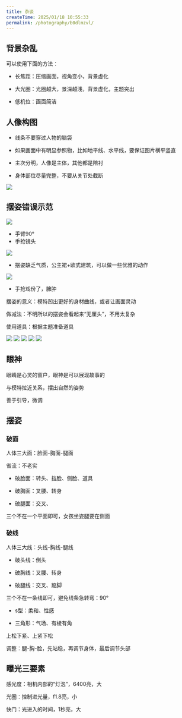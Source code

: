 ```yaml
---
title: 杂谈
createTime: 2025/01/18 10:55:33
permalink: /photography/b0dlmzvl/
---
```




## 背景杂乱
可以使用下面的方法：

- 长焦距：压缩画面，视角变小，背景虚化

- 大光圈：光圈越大，景深越浅，背景虚化，主题突出

- 低机位：画面简洁

## 人像构图

- 线条不要穿过人物的脑袋

- 如果画面中有明显参照物，比如地平线、水平线，要保证图片横平竖直

- 主次分明，人像是主体，其他都是陪衬

- 身体部位尽量完整，不要从关节处截断

![](https://cdn.jsdelivr.net/gh/zzyAJohn/Image/2025-01-17/202501171755570.png)

## 摆姿错误示范

![](https://cdn.jsdelivr.net/gh/zzyAJohn/Image/2025-01-17/202501171806191.png)

- 手臂90°
- 手抢镜头


![](https://cdn.jsdelivr.net/gh/zzyAJohn/Image/2025-01-17/202501171805358.png)

- 摆姿缺乏气质，公主裙+欧式建筑，可以做一些优雅的动作

![](https://cdn.jsdelivr.net/gh/zzyAJohn/Image/2025-01-17/202501171807343.png)

- 手抢戏份了，臃肿

摆姿的意义：模特凹出更好的身材曲线，或者让画面灵动

做减法：不明所以的摆姿会看起来“无厘头”，不用太复杂

使用道具：根据主题准备道具

![](https://cdn.jsdelivr.net/gh/zzyAJohn/Image/2025-01-17/202501171811532.png)
![](https://cdn.jsdelivr.net/gh/zzyAJohn/Image/2025-01-17/202501171811428.png)
![](https://cdn.jsdelivr.net/gh/zzyAJohn/Image/2025-01-17/202501171811723.png)
![](https://cdn.jsdelivr.net/gh/zzyAJohn/Image/2025-01-17/202501171812378.png)
![](https://cdn.jsdelivr.net/gh/zzyAJohn/Image/2025-01-17/202501171812749.png)

## 眼神

眼睛是心灵的窗户，眼神是可以展现故事的

与模特拉近关系，摆出自然的姿势

善于引导，微调

## 摆姿

### 破面

人体三大面：脸面-胸面-腿面

省流：不老实

- 破脸面：转头、挡脸、侧脸、道具

- 破胸面：叉腰、转身

- 破腿面：交叉、

三个不在一个平面即可，女孩坐姿腿要在侧面

### 破线

人体三大线：头线-胸线-腿线

- 破头线：倒头

- 破胸线：叉腰、转身

- 破腿线：交叉、踮脚

三个不在一条线即可，避免线条急转弯：90°

- s型：柔和、性感

- 三角形：气场、有棱有角

上松下紧、上紧下松

调整：腿-胸-脸，先站稳，再调节身体，最后调节头部

## 曝光三要素

感光度：相机内部的“灯泡”，6400亮，大

光圈：控制进光量，f1.8亮，小

快门：光进入的时间，1秒亮，大
